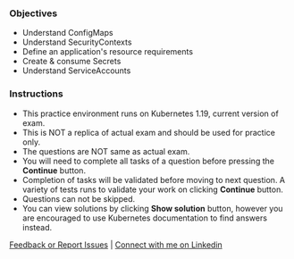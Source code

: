 ### Objectives
- Understand ConfigMaps
- Understand SecurityContexts
- Define an application's resource requirements
- Create & consume Secrets
- Understand ServiceAccounts

### Instructions
- This practice environment runs on Kubernetes 1.19, current version of exam.
- This is NOT a replica of actual exam and should be used for practice only.
- The questions are NOT same as actual exam.
- You will need to complete all tasks of a question before pressing the **Continue** button.
- Completion of tasks will be validated before moving to next question. A variety of tests runs to validate your work on clicking **Continue** button.
- Questions can not be skipped.
- You can view solutions by clicking **Show solution** button, however you are encouraged to use Kubernetes documentation to find answers instead.

[Feedback or Report Issues](mailto:liptanbiswas@gmail.com?subject=Katakoda%20CKAD%20Issue) | [Connect with me on Linkedin](https://www.linkedin.com/in/liptanbiswas/)
